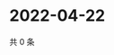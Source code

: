 # 2022-04-22

共 0 条

<!-- BEGIN WEIBO -->
<!-- 最后更新时间 Fri Apr 22 2022 16:16:46 GMT+0800 (China Standard Time) -->

<!-- END WEIBO -->
